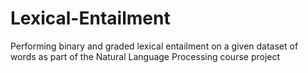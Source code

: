# Lexical-Entailment
Performing binary and graded lexical entailment on a given dataset of words as part of the Natural Language Processing course project

